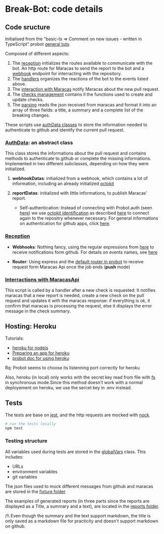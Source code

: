 # Break-Bot: code details

## Code sructure

Initialised from the "basic-ts => Comment on new issues - written in TypeScript" probot
[general tuto](https://probot.github.io/docs/)

Composed of different aspects: 
1. The [reception](./src/index.ts) initializes the routes available to communicate with the bot. An http route for Maracas to send the report to the bot and a [webhook](https://docs.github.com/en/developers/webhooks-and-events/webhooks/about-webhooks) endpoint for interracting with the repository.
2. The [handlers](./src/handlers.ts) organizes the reactions of the bot to the events listed above.
3. The [interaction with Maracas](./src/maracas.ts) notify Maracas about the new pull request.
4. The [checks management](./src/checksManagement.ts) contains ll the functions used to create and update checks.
5. The [parsing](./src/formatJson) reads the json received from maracas and format it into an array of three fields: a title, a summary and a complete list of the breaking changes.

These scripts use [authData classes](./src/authData.ts) to store the information needed to authenticate to github and identify the current pull request.

### [AuthData](./src/authData.ts): an abstract class
This class stores the informations about the pull request and contains methods to authenticate to github or complete the missing informations. Implemented in two different subclasses, depending on how they were initialized.

1. **webhookDatas**: initialized from a webhook, which contains a lot of information, including an already initialized [octokit](https://octokit.github.io/rest.js/v18)

2. **reportDatas**: initialized with little informations, to publish Maracas' report.
    - Self-authentication: Instead of connecting with Probot.auth (seen [here](https://probot.github.io/api/latest/classes/probot.html)) we use [octokit identification](https://octokit.github.io/rest.js/v18#authentication) as described [here](https://github.com/octokit/auth-app.js/) to connect again to the repositry whenever necessary.
    For general informations on authentication for github apps, click [here](https://docs.github.com/en/rest/overview/resources-in-the-rest-api#authentication).


### [Reception](./src/index.ts)

- **Webhooks**: Nothing fancy, using the regular expressions from [here](https://probot.github.io/docs/webhooks/) to receive notifications form github.
For details on events names, see [here](https://docs.github.com/en/developers/webhooks-and-events/webhooks/webhook-events-and-payloads)

- **Router**: Using express and the [default router in probot](https://probot.github.io/docs/http/) to receive request form Maracas Api once the job ends (**push** mode)

### [Interractions with MaracasApi](./src/maracas.ts)
This script is called by a handler after a new check is requested: It notifies maracas that a new report is needed, create a new check on the pull request and updates it with the maracas response: if everything is ok, it confirm that maracas is processing the request, else it displays the error message in the check summary.

## Hosting: Heroku
Tutorials:
- [heroku for nodejs](https://devcenter.heroku.com/articles/getting-started-with-nodejs)
- [Preparing an app for heroku](https://devcenter.heroku.com/articles/preparing-a-codebase-for-heroku-deployment) 
- [probot doc for using heroku](https://probot.github.io/docs/deployment/#heroku)

Rq: Probot seems to choose its listenning port correctly for heroku

Also, heroku (in local) only works with the secret key read from file with [fs](https://nodejs.dev/learn/reading-files-with-nodejs) in synchronous mode.Since this method doesn't work with a normal deployement on heroku, we use the sercet key in .env instead.

## Tests
The tests are base on [jest](), and the http requests are mocked with [nock]().

```sh
# run the tests locally
npm test
```

### Testing structure

All variables used during tests are stored in the [globalVars](./test/globalVarsTests.ts) class. This includes:
- URLs
- environment variables
- git variables

The json files used to mock different messages from github and maracas are stored in the [fixture folder](./test/fixtures)

The examples of generated reports (in three parts since the reports are displayed as a Title, a summary and a text), are located in the [reports folder](./test/fixtures/reports).

/!\ Even though the summary and the text support markdown, the title is only saved as a markdown file for practicity and doesn't support markdown on github.